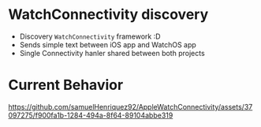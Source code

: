 # WatchConnectivity discovery

* Discovery `WatchConnectivity` framework :D
* Sends simple text between iOS app and WatchOS app
* Single Connectivity hanler shared between both projects

# Current Behavior

https://github.com/samuelHenriquez92/AppleWatchConnectivity/assets/37097275/f900fa1b-1284-494a-8f64-89104abbe319

